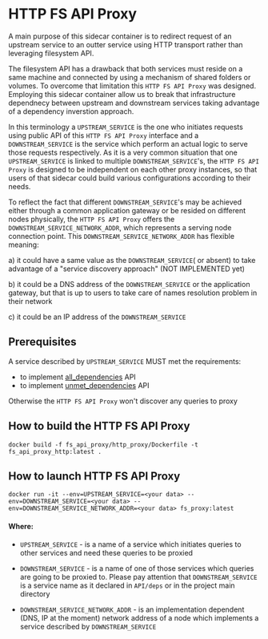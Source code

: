 # HTTP FS API Proxy

A main purpose of this sidecar container is to redirect request of an upstream service to an outter service using HTTP transport rather than leveraging filesystem API.

The filesystem API has a drawback that both services must reside on a same machine and connected by using a mechanism of shared folders or volumes.
To overcome that limitation this `HTTP FS API Proxy` was designed. Employing this sidecar container allow us to break that infrastructure dependnecy between upstream and downstream services taking advantage of a dependency inverstion approach.

In this terminology a `UPSTREAM_SERVICE` is the one who initiates requests using public API of this `HTTP FS API Proxy` interface and a `DOWNSTREAM_SERVICE` is the service which perform an actual logic to serve those requests respectively.
As it is a very common situation that one `UPSTREAM_SERVICE` is linked to multiple `DOWNSTREAM_SERVICE`'s, the `HTTP FS API Proxy` is designed to be independent on each other proxy instances, so that users of that sidecar could build various configurations according to their needs.

To reflect the fact that different `DOWNSTREAM_SERVICE`'s  may be achieved either through a common application gateway or be resided on different nodes physically, the `HTTP FS API Proxy` offers the `DOWNSTREAM_SERVICE_NETWORK_ADDR`, which represents a serving node connection point.
This `DOWNSTREAM_SERVICE_NETWORK_ADDR` has flexible meaning:

a) it could have a same value as the `DOWNSTREAM_SERVICE`( or absent) to take advantage of a "service discovery approach" (NOT IMPLEMENTED yet)

b) it could be a DNS address of the `DOWNSTREAM_SERVICE` or the application gateway, but that is up to users to take care of names resolution problem in their network

c) it could be an IP address of the `DOWNSTREAM_SERVICE`

## Prerequisites

A service described by `UPSTREAM_SERVICE` MUST met the requirements:

- to implement [all_dependencies](../../common/API/all_dependencies.json) API
- to implement [unmet_dependencies](../../common/API/unmet_dependencies.json) API

Otherwise the `HTTP FS API Proxy` won't discover any queries to proxy

## How to build the HTTP FS API Proxy

`docker build -f fs_api_proxy/http_proxy/Dockerfile -t fs_api_proxy_http:latest .`

## How to launch HTTP FS API Proxy

`docker run -it --env=UPSTREAM_SERVICE=<your data> --env=DOWNSTREAM_SERVICE=<your data> --env=DOWNSTREAM_SERVICE_NETWORK_ADDR=<your data> fs_proxy:latest`

#### Where:

- `UPSTREAM_SERVICE` - is a name of a service which initiates queries to other services and need these queries to be proxied

- `DOWNSTREAM_SERVICE` - is a name of one of those services which queries are going to be proxied to. Please pay attention that `DOWNSTREAM_SERVICE` is a service name as it declared in `API/deps` or in the project main directory

- `DOWNSTREAM_SERVICE_NETWORK_ADDR` - is an implementation dependent (DNS, IP at the moment) network address of a node which implements a service described by `DOWNSTREAM_SERVICE`
